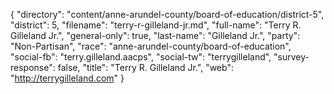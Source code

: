 {
  "directory": "content/anne-arundel-county/board-of-education/district-5",
  "district": 5,
  "filename": "terry-r-gilleland-jr.md",
  "full-name": "Terry R. Gilleland Jr.",
  "general-only": true,
  "last-name": "Gilleland Jr.",
  "party": "Non-Partisan",
  "race": "anne-arundel-county/board-of-education",
  "social-fb": "terry.gilleland.aacps",
  "social-tw": "terrygilleland",
  "survey-response": false,
  "title": "Terry R. Gilleland Jr.",
  "web": "http://terrygilleland.com"
}
